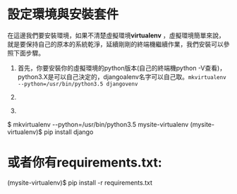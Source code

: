 # 設定環境與安裝套件

在這邊我們要安裝環境，如果不清楚虛擬環境**virtualenv** ，虛擬環境簡單來說，就是要保持自己的原本的系統乾淨，延續剛剛的終端機繼續作業，我們安裝可以參照下面步驟。

1. 首先，你要安裝你的虛擬環境的python版本\(自己的終端機python -V查看\)，python3.X是可以自己決定的，djangoalenv名字可以自己取。`mkvirtualenv --python=/usr/bin/python3.5 djangovenv`  
2. 


1.   ```text
   $ mkvirtualenv --python=/usr/bin/python3.5 mysite-virtualenv
   (mysite-virtualenv)$ pip install django
   # 或者你有requirements.txt:
   (mysite-virtualenv)$ pip install -r requirements.txt
   ```





